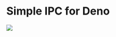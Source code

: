 # **Simple IPC for Deno**
![](https://github.com/dojyorin/deno_ipc_uds/actions/workflows/test.yaml/badge.svg?branch=master)